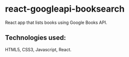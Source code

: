 # react-googleapi-booksearch

React app that lists books using Google Books API.


## Technologies used: 

HTML5, CSS3, Javascript, React.